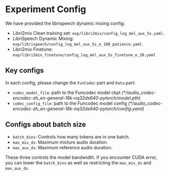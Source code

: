 # Experiment Config

We have provided the librispeech dynamic mixing config:

- Libri2mix Clean training set: `exp/libri2mix/config_log_mel_aux_5s.yaml`.
- LibriSpeech Dynamic Mixing: `exp/librispeech/config_log_mel_aux_5s_e_100_patience.yaml`.
- Libri2mix Finetune: `exp/libri2mix_finetune/config_log_mel_aux_5s_finetune_e_20.yaml`


## Key configs

In each config, please change the `FunCodec` part and `Data` part:

- `codec_model_file`: path to the Funcodec model ckpt _(*/audio_codec-encodec-zh_en-general-16k-nq32ds640-pytorch/model.pth)_
- `codec_config_file`: path to the Funcodec model config _(*/audio_codec-encodec-zh_en-general-16k-nq32ds640-pytorch/config.yaml)_

## Configs about batch size


- `batch_bins`: Controls how many tokens are in one batch.
- `max_mix_ds`: Maximum mixture audio duration.
- `max_aux_ds`: Maximum reference audio duration.

These three controls the model bandwidth. If you encounter CUDA error, you can lower the `batch_bins` as well as restricting the `max_mix_ds` and `max_aux_ds`. 
